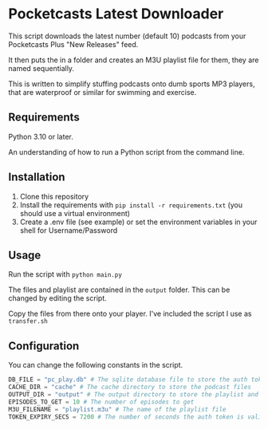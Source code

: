 # Pocketcasts Latest Downloader

This script downloads the latest number (default 10) podcasts from your Pocketcasts Plus "New Releases" feed.

It then puts the in a folder and creates an M3U playlist file for them, they are named sequentially.

This is written to simplify stuffing podcasts onto dumb sports MP3 players, that are waterproof or similar for swimming and exercise.

## Requirements

Python 3.10 or later. 

An understanding of how to run a Python script from the command line.

## Installation

1. Clone this repository
2. Install the requirements with `pip install -r requirements.txt` (you should use a virtual environment)
3. Create a .env file (see example) or set the environment variables in your shell for Username/Password


## Usage

Run the script with `python main.py`

The files and playlist are contained in the `output` folder. This can be changed by editing the script.

Copy the files from there onto your player.  I've included the script I use as `transfer.sh`

## Configuration

You can change the following constants in the script.
    
```python
DB_FILE = "pc_play.db" # The sqlite database file to store the auth token
CACHE_DIR = "cache" # The cache directory to store the podcast files
OUTPUT_DIR = "output" # The output directory to store the playlist and files
EPISODES_TO_GET = 10 # The number of episodes to get
M3U_FILENAME = "playlist.m3u" # The name of the playlist file
TOKEN_EXPIRY_SECS = 7200 # The number of seconds the auth token is valid for (2 hours). It will be automatically refreshed
```